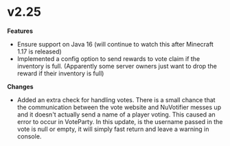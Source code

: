 # v2.25

**Features**&#x20;

* Ensure support on Java 16 (will continue to watch this after Minecraft 1.17 is released)
* Implemented a config option to send rewards to vote claim if the inventory is full. (Apparently some server owners just want to drop the reward if their inventory is full)

**Changes**

* Added an extra check for handling votes. There is a small chance that the communication between the vote website and NuVotifier messes up and it doesn't actually send a name of a player voting. This caused an error to occur in VoteParty. In this update, is the username passed in the vote is null or empty, it will simply fast return and leave a warning in console.
